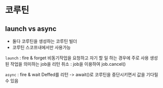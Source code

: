 # 코루틴
## launch vs async
 * 둘다 코루틴을 생성하는 코루틴 빌더
 * 코루틴 스코프내에서만 사용가능

  `launch` : fire & forget
  비동기작업을 요청하고 자기 할 일 하는 경우에 주로 사용
  생성된 작업을 의미하는 job을 리턴
  취소 : job을 이용하여 job.cancel() 

  `async` : fire & wait
  Deffed<T>를 리턴 -> await()로 코루틴을 중단시키면서 값을 기다릴 수 있음
